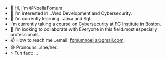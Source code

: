 - 👋 Hi, I’m @NoellaFomum
- 👀 I’m interested in ..Wed Development and Cybersecurity.
- 🌱 I’m currently learning ..Java and Sql.
- I'm currently taking a course on Cybersecurity at FC Institute in Boston.
- 💞️ I’m looking to collaborate with Everyone in this field.most especially professionals.
- 📫 How to reach me ..email: fomumnoella@gmail.com.
- 😄 Pronouns: .she/her..
- ⚡ Fun fact: ...

<!---
NoellaFomum/NoellaFomum is a ✨ special ✨ repository because its `README.md` (this file) appears on your GitHub profile.
You can click the Preview link to take a look at your changes.
--->
